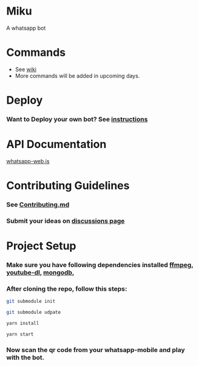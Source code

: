 # Miku
A whatsapp bot

# Commands
* See [wiki](https://github.com/HARSH-SHETH/miku/wiki) 
* More commands will be added in upcoming days.

# Deploy
### Want to Deploy your own bot? See [instructions](https://github.com/HARSH-SHETH/miku/blob/development/DEPLOY.md)

# API Documentation
[whatsapp-web.js](https://github.com/pedroslopez/whatsapp-web.js)

# Contributing Guidelines
### See [Contributing.md](https://github.com/HARSH-SHETH/miku/blob/master/CONTRIBUTING.md)
### Submit your ideas on [discussions page](https://github.com/HARSH-SHETH/miku/discussions/2)

# Project Setup
### Make sure you have following dependencies installed [ffmpeg](https://ffmpeg.org/download.html), [youtube-dl](https://github.com/ytdl-org/youtube-dl#installation), [mongodb](https://www.mongodb.com/docs/manual/tutorial/install-mongodb-on-ubuntu/),
### After cloning the repo, follow this steps:

```bash 
git submodule init
```

```bash
git submodule udpate
```

```bash
yarn install
```
```bash
yarn start
````
### Now scan the qr code from your whatsapp-mobile and play with the bot.




